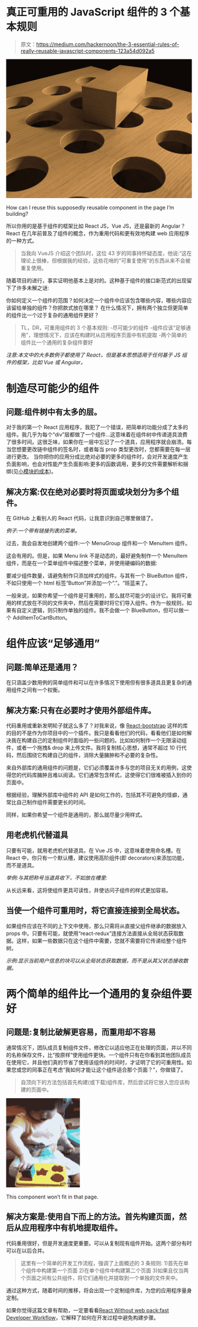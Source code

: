 # 真正可重用的 JavaScript 组件的 3 个基本规则

> 原文：<https://medium.com/hackernoon/the-3-essential-rules-of-really-reusable-javascript-components-123a54d092a5>

![](img/bacfa9576ab6b9492a100e3c945ed70b.png)

How can I reuse this supposedly reusable component in the page I’m building?

所以你用的是基于组件的框架比如 React JS，Vue JS，还是最新的 Angular？React 在几年前普及了组件的概念，作为重用代码和更有效地构建 web 应用程序的一种方式。

> 当我向 VueJS 介绍这个团队时，这位 43 岁的同事持怀疑态度，他说:“这在理论上很棒，但根据我的经验，这些花哨的“可重复使用”的东西从来不会被重复使用。

随着项目的进行，事实证明他基本上是对的。这种基于组件的接口新范式的出现留下了许多未解之谜:

你如何定义一个组件的范围？如何决定一个组件中应该包含哪些内容，哪些内容应该留给单独的组件？你把款式放在哪里？
在什么情况下，拥有两个独立但更简单的组件比一个过于复杂的通用组件更好？

> TL，DR，可重用组件的 3 个基本规则:
> -尽可能少的组件
> -组件应该“足够通用”，理想情况下，应该在构建时从应用程序页面中有机提取
> -两个简单的组件比一个通用的复杂组件要好

*注意:本文中的大多数例子都使用了 React，但是基本思想适用于任何基于 JS 组件的框架，比如 Vue 或 Angular。*

# 制造尽可能少的组件

## 问题:组件树中有太多的层。

对于我的第一个 React 应用程序，我犯了一个错误，把简单的功能分成了太多的组件。我几乎为每个“div”层都做了一个组件…这意味着在组件树中传递道具浪费了很多时间。这很乏味，如果你在一层中忘记了一个道具，应用程序就会崩溃。每当您想要更改链中组件的签名时，或者每当 prop 类型更改时，您都需要在每一层进行更改。
当你把你的应用分成比绝对必要的更多的组件时，会对开发速度产生负面影响，也会对性能产生负面影响:更多的函数调用，更多的文件需要解析和捆绑(见[小模块的成本](https://nolanlawson.com/2016/08/15/the-cost-of-small-modules/))。

## 解决方案:仅在绝对必要时将页面或块划分为多个组件。

在 GitHub 上看别人的 React 代码，让我意识到自己哪里做错了。

*例子:一个带有链接列表的菜单。*

过去，我会自发地创建两个组件:一个 MenuGroup 组件和一个 MenuItem 组件。

这会有用的。但是，如果 Menu link 不是动态的，最好避免制作一个 MenuItem 组件，而是在一个菜单组件中描述整个菜单，并使用硬编码的数据:

要减少组件数量，请避免制作只添加样式的组件。与其有一个 BlueButton 组件，不如只使用一个 html 标签“Button”并添加一个“.”。“班蓝来了。

一般来说，如果你希望一个组件是可重用的，那么就尽可能少的设计它。我将可重用的样式放在不同的文件夹中，然后在需要时将它们导入组件。作为一般规则，如果有自定义逻辑，则只制作单独的组件。我不会做一个 BlueButton，但可以做一个 AddItemToCartButton。

# 组件应该“足够通用”

## 问题:简单还是通用？

在只涵盖少数用例的简单组件和可以在许多情况下使用但有很多道具且更复杂的通用组件之间有一个权衡。

## 解决方案:只有在必要时才使用外部组件库。

代码重用或重新发明轮子就这么多了？对我来说，像 [React-bootstrap](https://react-bootstrap.github.io/getting-started/introduction) 这样的库的目的不是作为你项目中的一个插件。我只是看看他们的代码，看看他们是如何解决我在构建自己的定制组件时面临的一些问题的。比如如何制作一个无限滚动组件，或者一个拖拽& drop 来上传文件。我将复制核心思想，通常不超过 10 行代码，然后围绕它构建自己的组件，消除大量臃肿和不必要的复杂性。

来自外部库的通用组件的问题是，它们必须覆盖许多与您的项目无关的用例，这使得您的代码库臃肿且难以阅读。它们通常包含样式，这使得它们很难被插入到你的页面中。

根据经验，理解外部库中组件的 API 是如何工作的，包括其不可避免的怪癖，通常比自己制作组件需要更长的时间。

同样，如果你希望一个组件是通用的，那么就尽量少用样式。

## 用老虎机代替道具

只要有可能，就用老虎机代替道具。在 Vue JS 中，这意味着使用命名槽。在 React 中，你只有一个默认槽，建议使用高阶组件(即 decorators)来添加功能，而不是道具。

*举例:与其把称号当道具收下，不如放在槽里:*

从长远来看，这将使组件更具可读性，并使访问子组件的样式更加容易。

## 当使一个组件可重用时，将它直接连接到全局状态。

如果组件应该在不同的上下文中使用，那么只需将从直接父组件继承的数据放入 props 中。只要有可能，就使用“react-redux”连接方法直接从全局状态获取数据。这样，如果一些数据只在这个组件中需要，您就不需要将它传递给整个组件树。

*示例:显示当前用户信息的块可以从全局状态获取数据，而不是从其父状态接收数据。*

# 两个简单的组件比一个通用的复杂组件要好

## 问题是:复制比破解更容易，而重用却不容易

通常情况下，团队成员复制组件文件，修改它以适应他正在处理的页面，并以不同的名称保存文件，比“按原样”使用组件更快。一个组件只有在你看到其他团队成员在使用它，并且他们真的节省了使用该组件的时间时，才证明了它的可重用性。如果您或您的同事正在考虑“我如何才能让这个组件适合那个页面？”，你做错了。

> 自顶向下的方法包括首先构建(或下载)组件库，然后尝试将它放入您应该构建的页面中。

![](img/2a5598b860a6ed449547a2d512a67696.png)

This component won’t fit in that page.

## 解决方案是:使用自下而上的方法。首先构建页面，然后从应用程序中有机地提取组件。

代码重用很好，但是开发速度更重要。可以从复制现有组件开始。这两个部分有时可以在以后合并。

> 这里有一个简单的开发工作流程，强调了上面概述的 3 条规则:
> 1)首先在单个组件中构建第一个页面
> 2)在单个组件中构建第二个页面
> 3)如果且仅当两个页面之间有公共组件，将它们通用化并提取到一个单独的文件夹中。

通过这种方式，随着时间的推移，将会出现一个定制组件库，为您的应用程序量身定制。

如果你觉得这篇文章有帮助，一定要看看[React Without web pack:fast Developer Workflow](/front-end-hacking/react-without-webpack-a-dream-come-true-6cf24a1ff766)，它解释了如何在开发过程中避免构建步骤。